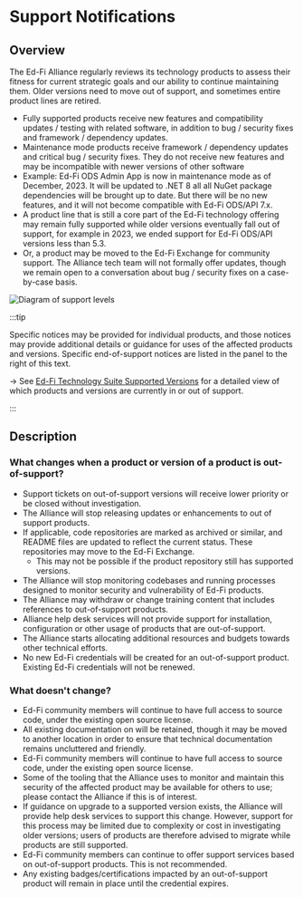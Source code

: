# Support Notifications

## Overview

The Ed-Fi Alliance regularly reviews its technology products to assess their
fitness for current strategic goals and our ability to continue maintaining
them. Older versions need to move out of support, and sometimes entire product
lines are retired.

* Fully supported products receive new features and compatibility updates /
  testing with related software, in addition to bug / security fixes and
  framework / dependency updates.
* Maintenance mode products receive framework / dependency updates and critical
  bug / security fixes. They do not receive new features and may be incompatible
  with newer versions of other software
* Example: Ed-Fi ODS Admin App is now in maintenance mode as of December, 2023.
  It will be updated to .NET 8 all all NuGet package dependencies will be
  brought up to date. But there will be no new features, and it will not become
  compatible with Ed-Fi ODS/API 7.x.
* A product line that is still a core part of the Ed-Fi technology offering may
  remain fully supported while older versions eventually fall out of support,
  for example in 2023, we ended support for Ed-Fi ODS/API versions less than
  5.3.
* Or, a product may be moved to the Ed-Fi Exchange for community support. The
  Alliance tech team will not formally offer updates, though we remain open to a
  conversation about bug / security fixes on a case-by-case basis.

![Diagram of support levels](/img/reference/support-notifications.jpg)

:::tip

Specific notices may be provided for individual products, and those notices may
provide additional details or guidance for uses of the affected products and
versions. Specific end-of-support notices are listed in the panel to the right
of this text.

→ See [Ed-Fi Technology Suite Supported Versions](../version-matrix.mdx) for a
detailed view of which products and versions are currently in or out of support.

:::

## Description

### What changes when a product or version of a product is out-of-support?

* Support tickets on out-of-support versions will receive lower priority or be
  closed without investigation.
* The Alliance will stop releasing updates or enhancements to out of support
  products.
* If applicable, code repositories are marked as archived or similar, and README
  files are updated to reflect the current status. These repositories may move
  to the Ed-Fi Exchange.
  * This may not be possible if the product repository still has supported
    versions.
* The Alliance will stop monitoring codebases and running processes designed to
  monitor security and vulnerability of Ed-Fi products.
* The Alliance may withdraw or change training content that includes references
  to out-of-support products.
* Alliance help desk services will not provide support for installation,
  configuration or other usage of products that are out-of-support.
* The Alliance starts allocating additional resources and budgets towards other
  technical efforts.
* No new Ed-Fi credentials will be created for an out-of-support product.
  Existing Ed-Fi credentials will not be renewed.

### What doesn't change?

* Ed-Fi community members will continue to have full access to source code,
  under the existing open source license.
* All existing documentation on will be retained, though it may be moved to
  another location in order to ensure that technical documentation remains
  uncluttered and friendly.
* Ed-Fi community members will continue to have full access to source code,
  under the existing open source license.
* Some of the tooling that the Alliance uses to monitor and maintain this
  security of the affected product may be available for others to use; please
  contact the  Alliance if this is of interest.
* If guidance on upgrade to a supported version exists, the Alliance will
  provide help desk services to support this change. However, support for this
  process may be limited due to complexity or cost in investigating older
  versions; users of products are therefore advised to migrate while products
  are still supported.
* Ed-Fi community members can continue to offer support services based on
  out-of-support products. This is not recommended.
* Any existing badges/certifications impacted by an out-of-support product will
  remain in place until the credential expires.

